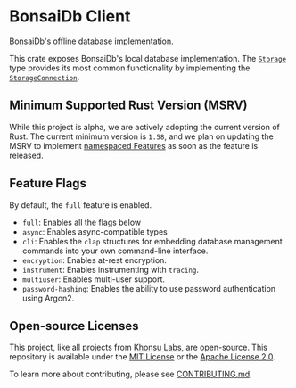 # BonsaiDb Client

BonsaiDb's offline database implementation.

This crate exposes BonsaiDb's local database implementation. The
[`Storage`](https://dev.bonsaidb.io/main/docs/bonsaidb_local/struct.Storage.html) type provides its most common functionality by
implementing the [`StorageConnection`](https://dev.bonsaidb.io/main/docs/bonsaidb/core/connection/trait.StorageConnection.html).

## Minimum Supported Rust Version (MSRV)

While this project is alpha, we are actively adopting the current version of
Rust. The current minimum version is `1.58`, and we plan on updating the MSRV to
implement [namespaced
Features](https://github.com/khonsulabs/bonsaidb/issues/178) as soon as the
feature is released.

## Feature Flags

By default, the `full` feature is enabled.

- `full`: Enables all the flags below
- `async`: Enables async-compatible types
- `cli`: Enables the `clap` structures for embedding database management
  commands into your own command-line interface.
- `encryption`: Enables at-rest encryption.
- `instrument`: Enables instrumenting with `tracing`.
- `multiuser`: Enables multi-user support.
- `password-hashing`: Enables the ability to use password authentication using
  Argon2.

## Open-source Licenses

This project, like all projects from [Khonsu Labs](https://khonsulabs.com/), are
open-source. This repository is available under the [MIT License](./LICENSE-MIT)
or the [Apache License 2.0](./LICENSE-APACHE).

To learn more about contributing, please see [CONTRIBUTING.md](./CONTRIBUTING.md).
